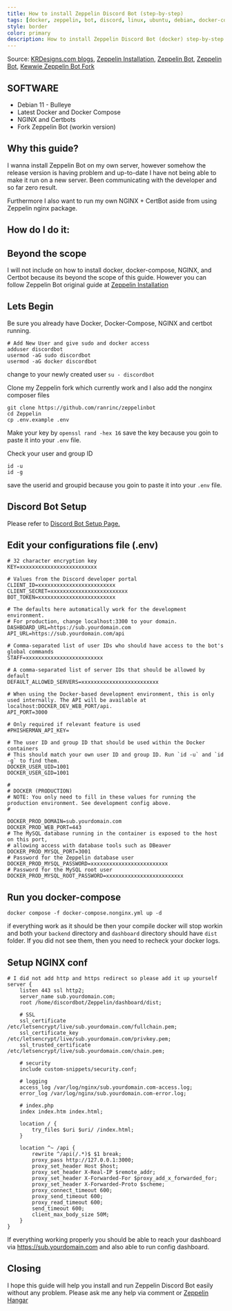 ```yaml
---
title: How to install Zeppelin Discord Bot (step-by-step)
tags: [docker, zeppelin, bot, discord, linux, ubuntu, debian, docker-compose]
style: border
color: primary
description: How to install Zeppelin Discord Bot (docker) step-by-step (NGINX + Letsencrypt not on Docker)
---
```

Source: [KRDesigns.com blogs](https://www.krdesigns.com), [Zeppelin Installation](https://zeppelin.wiki/setup/operating-systems/linux-docker), [Zeppelin Bot](https://github.com/ZeppelinBot/Zeppelin), [Zeppelin Bot](https://zeppelin.gg), [Kewwie Zeppelin Bot Fork](https://github.com/kewwie/zeppelinbot)


## SOFTWARE
- Debian 11 - Bulleye
- Latest Docker and Docker Compose
- NGINX and Certbots
- Fork Zeppelin Bot (workin version)

## Why this guide?
I wanna install Zeppelin Bot on my own server, however somehow the release version is having problem and up-to-date I have not being able to make it run on a new server. Been communicating with the developer and so far zero result.

Furthermore I also want to run my own NGINX + CertBot aside from using Zeppelin nginx package.

## How do I do it:
## Beyond the scope
I will not include on how to install docker, docker-compose, NGINX, and Certbot because its beyond the scope of this guide. However you can follow Zeppelin Bot original guide at [Zeppelin Installation](https://zeppelin.wiki/setup/operating-systems/linux-docker)

## Lets Begin
Be sure you already have Docker, Docker-Compose, NGINX and certbot running.

```
# Add New User and give sudo and docker access
adduser discordbot
usermod -aG sudo discordbot
usermod -aG docker discordbot
```

change to your newly created user
`su - discordbot `

Clone my Zeppelin fork which currently work and I also add the nonginx composer files
```
git clone https://github.com/ranrinc/zeppelinbot
cd Zeppelin
cp .env.example .env
```
Make your key by
`openssl rand -hex 16`
save the key because you goin to paste it into your `.env` file.

Check your user and group ID
```
id -u
id -g
```
save the userid and groupid because you goin to paste it into your `.env` file.

## Discord Bot Setup
Please refer to [Discord Bot Setup Page.](https://zeppelin.wiki/setup/discord/bot-creation/creation)

## Edit your configurations file (.env)
```
# 32 character encryption key
KEY=xxxxxxxxxxxxxxxxxxxxxxxxx

# Values from the Discord developer portal
CLIENT_ID=xxxxxxxxxxxxxxxxxxxxxxxxx
CLIENT_SECRET=xxxxxxxxxxxxxxxxxxxxxxxxx
BOT_TOKEN=xxxxxxxxxxxxxxxxxxxxxxxxx

# The defaults here automatically work for the development environment.
# For production, change localhost:3300 to your domain.
DASHBOARD_URL=https://sub.yourdomain.com
API_URL=https://sub.yourdomain.com/api

# Comma-separated list of user IDs who should have access to the bot's global commands
STAFF=xxxxxxxxxxxxxxxxxxxxxxxxx

# A comma-separated list of server IDs that should be allowed by default
DEFAULT_ALLOWED_SERVERS=xxxxxxxxxxxxxxxxxxxxxxxxx

# When using the Docker-based development environment, this is only used internally. The API will be available at localhost:DOCKER_DEV_WEB_PORT/api.
API_PORT=3000

# Only required if relevant feature is used
#PHISHERMAN_API_KEY=

# The user ID and group ID that should be used within the Docker containers
# This should match your own user ID and group ID. Run `id -u` and `id -g` to find them.
DOCKER_USER_UID=1001
DOCKER_USER_GID=1001

#
# DOCKER (PRODUCTION)
# NOTE: You only need to fill in these values for running the production environment. See development config above.
#

DOCKER_PROD_DOMAIN=sub.yourdomain.com
DOCKER_PROD_WEB_PORT=443
# The MySQL database running in the container is exposed to the host on this port,
# allowing access with database tools such as DBeaver
DOCKER_PROD_MYSQL_PORT=3001
# Password for the Zeppelin database user
DOCKER_PROD_MYSQL_PASSWORD=xxxxxxxxxxxxxxxxxxxxxxxxx
# Password for the MySQL root user
DOCKER_PROD_MYSQL_ROOT_PASSWORD=xxxxxxxxxxxxxxxxxxxxxxxxx
```
## Run you docker-compose
`docker compose -f docker-compose.nonginx.yml up -d`

if everything work as it should be then your compile docker will stop workin and both your `backend` directory and `dashboard` directory should have `dist` folder. If you did not see them, then you need to recheck your docker logs.


## Setup NGINX conf
```
# I did not add http and https redirect so please add it up yourself
server {
    listen 443 ssl http2;
    server_name sub.yourdomain.com;
    root /home/discordbot/Zeppelin/dashboard/dist;

    # SSL
    ssl_certificate /etc/letsencrypt/live/sub.yourdomain.com/fullchain.pem;
    ssl_certificate_key /etc/letsencrypt/live/sub.yourdomain.com/privkey.pem;
    ssl_trusted_certificate /etc/letsencrypt/live/sub.yourdomain.com/chain.pem;

    # security
    include custom-snippets/security.conf;

    # logging
    access_log /var/log/nginx/sub.yourdomain.com-access.log;
    error_log /var/log/nginx/sub.yourdomain.com-error.log;

    # index.php
    index index.htm index.html;

    location / {
        try_files $uri $uri/ /index.html;
    }

    location ^~ /api {
        rewrite ^/api(/.*)$ $1 break;
        proxy_pass http://127.0.0.1:3000;
        proxy_set_header Host $host;
        proxy_set_header X-Real-IP $remote_addr;
        proxy_set_header X-Forwarded-For $proxy_add_x_forwarded_for;
        proxy_set_header X-Forwarded-Proto $scheme;
        proxy_connect_timeout 600;
        proxy_send_timeout 600;
        proxy_read_timeout 600;
        send_timeout 600;
        client_max_body_size 50M;
    }
}
```

If everything working properly you should be able to reach your dashboard via https://sub.yourdomain.com and also able to run config dashboard.

## Closing
I hope this guide will help you install and run Zeppelin Discord Bot easily without any problem. Please ask me any help via comment or [Zeppelin Hangar](https://discord.gg/6UgSqvjy)
